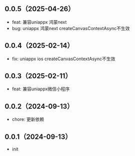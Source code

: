 ## 0.0.5（2025-04-26）
- feat: 兼容uniappx 鸿蒙next
- bug: uniappx 鸿蒙next createCanvasContextAsync不生效
## 0.0.4（2025-02-14）
- fix: uniappx ios createCanvasContextAsync不生效
## 0.0.3（2025-02-11）
- feat: 兼容uniappx微信小程序
## 0.0.2（2024-09-13）
- chore: 更新依赖
## 0.0.1（2024-09-13）
- init

